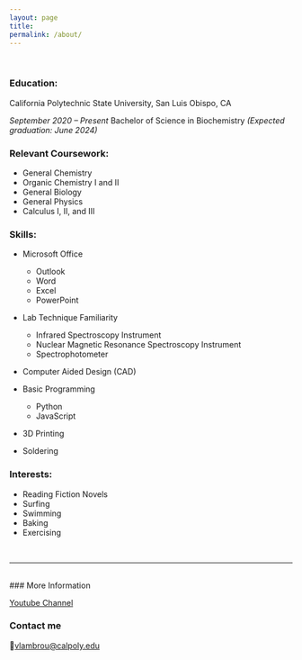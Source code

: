 ```yaml
---
layout: page
title:
permalink: /about/
---
```




<br>

### Education:
 
California Polytechnic State University, San Luis Obispo, CA

*September 2020 – Present*
Bachelor of Science in Biochemistry	*(Expected graduation: June 2024)*



### Relevant Coursework: 

- General Chemistry
- Organic Chemistry I and II 
- General Biology
- General Physics
- Calculus I, II, and III




### Skills:

- Microsoft Office
  - Outlook
  - Word
  - Excel
  - PowerPoint 

- Lab Technique Familiarity
  - Infrared Spectroscopy Instrument
  - Nuclear Magnetic Resonance Spectroscopy Instrument
  - Spectrophotometer
- Computer Aided Design (CAD)
- Basic Programming
  - Python
  - JavaScript 
- 3D Printing
- Soldering



### Interests:

- Reading Fiction Novels
- Surfing
- Swimming
- Baking
- Exercising 

<br>
<hr>
<br>
### More Information

[Youtube Channel](https://www.youtube.com/channel/UCRZ5fU8cU0-dqfxb0bzuzXA)


### Contact me

:email:[vlambrou@calpoly.edu](mailto:vlambrou@calpoly.edu)
